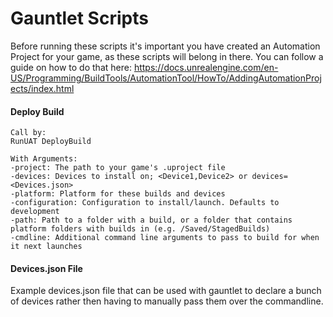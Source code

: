 # Gauntlet Scripts
Before running these scripts it's important you have created an Automation Project for your game, as these scripts will belong in there. You can follow a guide on how to do that here:
<https://docs.unrealengine.com/en-US/Programming/BuildTools/AutomationTool/HowTo/AddingAutomationProjects/index.html>



#### Deploy Build

	Call by:
	RunUAT DeployBuild
	
	With Arguments:
	-project: The path to your game's .uproject file
	-devices: Devices to install on; <Device1,Device2> or devices=<Devices.json>
	-platform: Platform for these builds and devices
	-configuration: Configuration to install/launch. Defaults to development
	-path: Path to a folder with a build, or a folder that contains platform folders with builds in (e.g. /Saved/StagedBuilds)
	-cmdline: Additional command line arguments to pass to build for when it next launches


#### Devices.json File

Example devices.json file that can be used with gauntlet to declare a bunch of devices rather then having to manually pass them over the commandline.